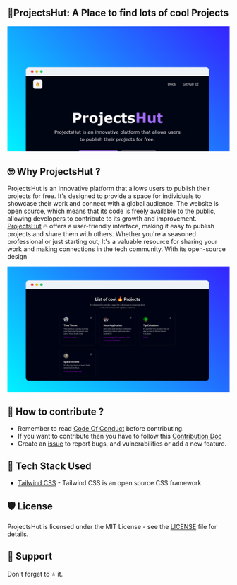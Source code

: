## 🥑ProjectsHut: A Place to find lots of cool Projects 


![ProjectsHut](/images/screenshot1.png)

## 🤓 Why ProjectsHut ?

ProjectsHut is an innovative platform that allows users to publish their projects for free. It's designed to provide a space for individuals to showcase their work and connect with a global audience. The website is open source, which means that its code is freely available to the public, allowing developers to contribute to its growth and improvement.
[ProjectsHut](https://projectshut.vercel.app) 🔥 offers a user-friendly interface, making it easy to publish projects and share them with others. Whether you're a seasoned professional or just starting out, It's a valuable resource for sharing your work and making connections in the tech community. With its open-source design

![ProjectsHut](/images/screenshot2.png)

## 🤔 How to contribute ?

- Remember to read [Code Of Conduct](https://github.com/priyankarpal/ProjectsHut/blob/main/CODE_OF_CONDUCT.md) before contributing.
- If you want to contribute then you have to follow this [Contribution Doc](/contributing.md)
- Create an [issue](https://github.com/priyankarpal/ProjectsHut/issues/new/choose) to report bugs, and vulnerabilities or add a new feature.

## 🧰 Tech Stack Used

- [Tailwind CSS](https://tailwindcss.com) - Tailwind CSS is an open source CSS framework.


## 🛡️ License

ProjectsHut is licensed under the MIT License - see the [LICENSE](https://github.com/priyankarpal/ProjectsHut/blob/main/LICENSE) file for details.

## 🙏 Support

Don't forget to ⭐ it.
